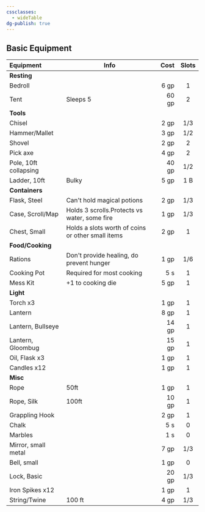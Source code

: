 ```yaml
---
cssclasses:
  - wideTable
dg-publish: true
---
```

## Basic Equipment

| Equipment             | Info                                              |  Cost |  Slots  |
|:--------------------- | ------------------------------------------------- | -----:|:-------:|
| **Resting**           |                                                   |       |         |
| Bedroll               |                                                   |  6 gp |    1    |
| Tent                  | Sleeps 5                                          | 60 gp |    2    |
| **Tools**             |                                                   |       |         |
| Chisel                |                                                   |  2 gp |   1/3   |
| Hammer/Mallet         |                                                   |  3 gp |   1/2   |
| Shovel                |                                                   |  2 gp |    2    |
| Pick axe              |                                                   |  4 gp |    2    |
| Pole, 10ft collapsing |                                                   | 40 gp |   1/2   |
| Ladder, 10ft          | Bulky                                             |  5 gp | 1 B |
| **Containers**        |                                                   |       |         |
| Flask, Steel          | Can't hold magical potions                        |  2 gp |   1/3   |
| Case, Scroll/Map      | Holds 3 scrolls.Protects vs water, some fire      |  1 gp |   1/3   |
| Chest, Small          | Holds a slots worth of coins or other small items |  2 gp |    1    |
| **Food/Cooking**      |                                                   |       |         |
| Rations               | Don't provide healing, do prevent hunger          |  1 gp |   1/6   |
| Cooking Pot           | Required for most cooking                         |   5 s |    1    |
| Mess Kit              | +1 to cooking die                                 |  5 gp |    1    |
| **Light**             |                                                   |       |         |
| Torch x3              |                                                   |  1 gp |    1    |
| Lantern               |                                                   |  8 gp |    1    |
| Lantern, Bullseye     |                                                   | 14 gp |    1    |
| Lantern, Gloombug     |                                                   | 15 gp |    1    |
| Oil, Flask x3         |                                                   |  1 gp |    1    |
| Candles x12           |                                                   |  1 gp |    1    |
| **Misc**              |                                                   |       |         |
| Rope                  | 50ft                                              |  1 gp |    1    |
| Rope, Silk            | 100ft                                             | 10 gp |    1    |
| Grappling Hook        |                                                   |  2 gp |    1    |
| Chalk                 |                                                   |   5 s |    0    |
| Marbles               |                                                   |   1 s |    0    |
| Mirror, small metal   |                                                   |  7 gp |   1/3   |
| Bell, small           |                                                   |  1 gp |    0    |
| Lock, Basic           |                                                   | 20 gp |   1/3   |
| Iron Spikes x12       |                                                   |  1 gp |    1    |
| String/Twine          | 100 ft                                            |  4 gp |   1/3   |
